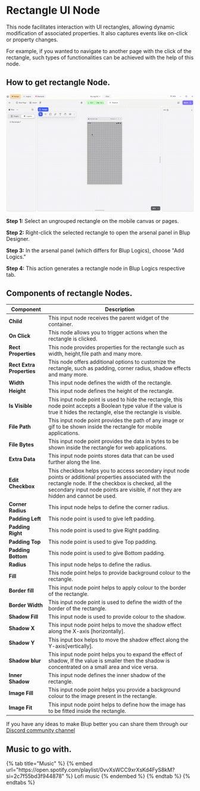 # Rectangle UI Node

This node facilitates interaction with UI rectangles, allowing dynamic modification of associated properties. It also captures events like on-click or property changes.

For example, if you wanted to navigate to another page with the click of the rectangle, such types of functionalities can be achieved with the help of this node.

## How to get rectangle Node.

![](../../../.gitbook/assets/rectangle.gif)

**Step 1:** Select an ungrouped rectangle on the mobile canvas or pages.

**Step 2:** Right-click the selected rectangle to open the arsenal panel in Blup Designer.

**Step 3:** In the arsenal panel (which differs for Blup Logics), choose "Add Logics."

**Step 4:** This action generates a rectangle node in Blup Logics respective tab.

## Components of rectangle Nodes.

<table> 
    <thead>
    <tr>
      <th>Component</th>
      <th>Description</th>
    </tr>
  </thead><tbody><tr><td><strong>Child</strong></td><td>This input node receives the parent widget of the container.</td></tr><tr><td><strong>On Click</strong></td><td>This node allows you to trigger actions when the rectangle is clicked.</td></tr><tr><td><strong>Rect Properties</strong></td><td>This node provides properties for the rectangle such as width, height,file path and many more.</td></tr><tr><td><strong>Rect Extra Properties</strong></td><td>This node offers additional options to customize the rectangle, such as padding, corner radius, shadow effects and many more.</td></tr><tr><td><strong>Width</strong></td><td>This input node defines the width of the rectangle.</td></tr><tr><td><strong>Height</strong></td><td>This input node defines the height of the rectangle.</td></tr><tr><td><strong>Is Visible</strong></td><td>This input node point is used to hide the rectangle, this node point accepts a Boolean type value if the value is true it hides the rectangle, else the rectangle is visible.</td></tr><tr><td><strong>File Path</strong></td><td>This input node point provides the path of any image or gif to be shown inside the rectangle for mobile applications.</td></tr><tr><td><strong>File Bytes</strong></td><td>This input node point provides the data in bytes to be shown inside the rectangle for web applications.</td></tr><tr><td><strong>Extra Data</strong></td><td>This input node points stores data that can be used further along the line.</td></tr><tr><td><strong>Edit Checkbox</strong></td><td>This checkbox helps you to access secondary input node points or additional properties associated with the rectangle node. If the checkbox is checked, all the secondary input node points are visible, if not they are hidden and cannot be used. </td></tr><tr><td><strong>Corner Radius</strong></td><td>This input node helps to define the corner radius.</td></tr><tr><td><strong>Padding Left</strong></td><td>This node point is used to give left padding. </td></tr><tr><td><strong>Padding Right</strong></td><td>This node point is used to give Right padding. </td></tr><tr><td><strong>Padding Top</strong></td><td>This node point is used to give Top padding.</td></tr><tr><td><strong>Padding Bottom</strong> </td><td>This node point is used to give Bottom padding. </td></tr><tr><td><strong>Radius</strong></td><td>This input node helps to define the radius.</td></tr><tr><td><strong>Fill</strong></td><td>This node point helps to provide background colour to the rectangle. </td></tr><tr><td><strong>Border fill</strong> </td><td>This input node point helps to apply colour to the border of the rectangle. </td></tr><tr><td><strong>Border Width</strong></td><td>This input node point is used to define the width of the border of the rectangle.</td></tr><tr><td><strong>Shadow Fill</strong></td><td>This input node is used to provide colour to the shadow.</td></tr><tr><td><strong>Shadow X</strong></td><td> This input node point helps to move the shadow effect along the X-axis [horizontally]. </td></tr><tr><td><strong>Shadow Y</strong></td><td>This input box helps to move the shadow effect along the Y-axis[vertically]. </td></tr><tr><td><strong>Shadow blur</strong></td><td>This input node point helps you to expand the effect of shadow, If the value is smaller then the shadow is concentrated on a small area and vice versa. </td></tr><tr><td><strong>Inner Shadow</strong></td><td>This input node defines the inner shadow of the rectangle.</td></tr><tr><td><strong>Image Fill</strong></td><td>This input node point helps you provide a background colour to the image present in the rectangle.</td></tr><tr><td><strong>Image Fit</strong></td><td>This input node point helps to define how the image has to be fitted inside the rectangle.</td></tr></tbody></table>


If you have any ideas to make Blup better you can share them through our [Discord community channel ](https://discord.com/channels/940632966093234176/965313562425823303)

## Music to go with.
 
<div class="container">
  {% tab title="Music" %}
  {% embed url="https://open.spotify.com/playlist/0vvXsWCC9xrXsKd4FyS8kM?si=2c7f55bd3f944878" %}
  Lofi music
  {% endembed %}
  {% endtab %}
  {% endtabs %}
</div>